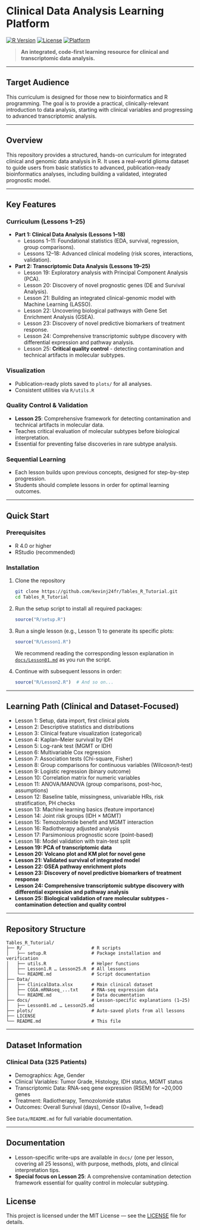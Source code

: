 # Clinical Data Analysis Learning Platform
[![R Version](https://img.shields.io/badge/R-4.0%2B-blue.svg)](https://www.r-project.org/)
[![License](https://img.shields.io/badge/License-MIT-green.svg)](LICENSE)
[![Platform](https://img.shields.io/badge/Platform-Windows%20%7C%20macOS%20%7C%20Linux-lightgrey.svg)](https://www.r-project.org/)

> **An integrated, code-first learning resource for clinical and transcriptomic data analysis.**

---

## Target Audience

This curriculum is designed for those new to bioinformatics and R programming. The goal is to provide a practical, clinically-relevant introduction to data analysis, starting with clinical variables and progressing to advanced transcriptomic analysis.

---

## Overview

This repository provides a structured, hands-on curriculum for integrated clinical and genomic data analysis in R. It uses a real-world glioma dataset to guide users from basic statistics to advanced, publication-ready bioinformatics analyses, including building a validated, integrated prognostic model.

---

## Key Features

### Curriculum (Lessons 1–25)
- **Part 1: Clinical Data Analysis (Lessons 1–18)**
    - Lessons 1–11: Foundational statistics (EDA, survival, regression, group comparisons).
    - Lessons 12–18: Advanced clinical modeling (risk scores, interactions, validation).
- **Part 2: Transcriptomic Data Analysis (Lessons 19–25)**
    - Lesson 19: Exploratory analysis with Principal Component Analysis (PCA).
    - Lesson 20: Discovery of novel prognostic genes (DE and Survival Analysis).
    - Lesson 21: Building an integrated clinical-genomic model with Machine Learning (LASSO).
    - Lesson 22: Uncovering biological pathways with Gene Set Enrichment Analysis (GSEA).
    - Lesson 23: Discovery of novel predictive biomarkers of treatment response.
    - Lesson 24: Comprehensive transcriptomic subtype discovery with differential expression and pathway analysis.
    - Lesson 25: **Critical quality control** - detecting contamination and technical artifacts in molecular subtypes.

### Visualization
- Publication-ready plots saved to `plots/` for all analyses.
- Consistent utilities via `R/utils.R`

### Quality Control & Validation
- **Lesson 25**: Comprehensive framework for detecting contamination and technical artifacts in molecular data.
- Teaches critical evaluation of molecular subtypes before biological interpretation.
- Essential for preventing false discoveries in rare subtype analysis.

### Sequential Learning
- Each lesson builds upon previous concepts, designed for step-by-step progression.
- Students should complete lessons in order for optimal learning outcomes.

---

## Quick Start

### Prerequisites
- R 4.0 or higher
- RStudio (recommended)

### Installation

1. Clone the repository
   ```bash
   git clone https://github.com/kevinj24fr/Tables_R_Tutorial.git
   cd Tables_R_Tutorial
   ```

2. Run the setup script to install all required packages:
   ```r
   source("R/setup.R")
   ```

3. Run a single lesson (e.g., Lesson 1) to generate its specific plots:
   ```r
   source("R/Lesson1.R")
   ```
   We recommend reading the corresponding lesson explanation in [`docs/Lesson01.md`](docs/Lesson01.md) as you run the script.

4. Continue with subsequent lessons in order:
   ```r
   source("R/Lesson2.R")  # And so on...
   ```

---

## Learning Path (Clinical and Dataset-Focused)
- Lesson 1: Setup, data import, first clinical plots
- Lesson 2: Descriptive statistics and distributions
- Lesson 3: Clinical feature visualization (categorical)
- Lesson 4: Kaplan–Meier survival by IDH
- Lesson 5: Log-rank test (MGMT or IDH)
- Lesson 6: Multivariable Cox regression
- Lesson 7: Association tests (Chi-square, Fisher)
- Lesson 8: Group comparisons for continuous variables (Wilcoxon/t-test)
- Lesson 9: Logistic regression (binary outcome)
- Lesson 10: Correlation matrix for numeric variables
- Lesson 11: ANOVA/MANOVA (group comparisons, post-hoc, assumptions)
- Lesson 12: Baseline table, missingness, univariable HRs, risk stratification, PH checks
- Lesson 13: Machine learning basics (feature importance)
- Lesson 14: Joint risk groups (IDH × MGMT)
- Lesson 15: Temozolomide benefit and MGMT interaction
- Lesson 16: Radiotherapy adjusted analysis
- Lesson 17: Parsimonious prognostic score (point-based)
- Lesson 18: Model validation with train-test split
- **Lesson 19: PCA of transcriptomic data**
- **Lesson 20: Volcano plot and KM plot for novel gene**
- **Lesson 21: Validated survival of integrated model**
- **Lesson 22: GSEA pathway enrichment plots**
- **Lesson 23: Discovery of novel predictive biomarkers of treatment response**
- **Lesson 24: Comprehensive transcriptomic subtype discovery with differential expression and pathway analysis**
- **Lesson 25: Biological validation of rare molecular subtypes - contamination detection and quality control**

---

## Repository Structure

```
Tables_R_Tutorial/
├── R/                          # R scripts
│   ├── setup.R                 # Package installation and verification
│   ├── utils.R                 # Helper functions
│   ├── Lesson1.R … Lesson25.R  # All lessons
│   └── README.md               # Script documentation
├── Data/
│   ├── ClinicalData.xlsx       # Main clinical dataset
│   ├── CGGA.mRNAseq_...txt     # RNA-seq expression data
│   └── README.md               # Data documentation
├── docs/                       # Lesson-specific explanations (1–25)
│   ├── Lesson01.md … Lesson25.md
├── plots/                      # Auto-saved plots from all lessons
├── LICENSE
└── README.md                   # This file
```

---

## Dataset Information

### Clinical Data (325 Patients)
- Demographics: Age, Gender
- Clinical Variables: Tumor Grade, Histology, IDH status, MGMT status
- Transcriptomic Data: RNA-seq gene expression (RSEM) for ~20,000 genes
- Treatment: Radiotherapy, Temozolomide status
- Outcomes: Overall Survival (days), Censor (0=alive, 1=dead)

See `Data/README.md` for full variable documentation.

---

## Documentation
- Lesson-specific write-ups are available in `docs/` (one per lesson, covering all 25 lessons), with purpose, methods, plots, and clinical interpretation tips.
- **Special focus on Lesson 25**: A comprehensive contamination detection framework essential for quality control in molecular subtyping.

## License

This project is licensed under the MIT License — see the [LICENSE](LICENSE) file for details.
